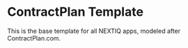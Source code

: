 # ContractPlan Template

This is the base template for all NEXTIQ apps, modeled after ContractPlan.com.
